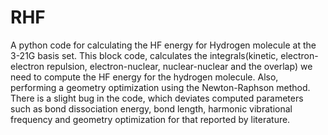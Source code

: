 # RHF
A python code for calculating the HF energy for Hydrogen molecule at the 3-21G basis set.
This block code, calculates the integrals(kinetic, electron-electron repulsion, electron-nuclear, nuclear-nuclear and the overlap) we need to compute the HF energy for the hydrogen molecule. Also, performing a geometry optimization using the Newton-Raphson method.
There is a slight bug in the code, which deviates computed parameters such as bond dissociation energy, bond length, harmonic vibrational frequency and geometry optimization for that reported by literature.
